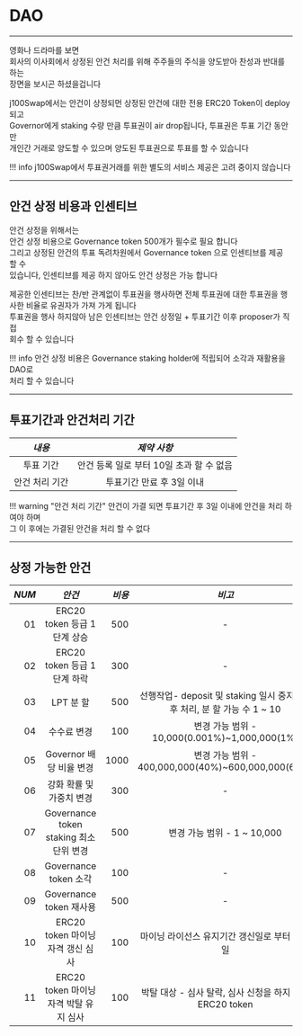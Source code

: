 # **DAO**
- - -

영화나 드라마를 보면  
회사의 이사회에서 상정된 안건 처리를 위해 주주들의 주식을 양도받아 찬성과 반대를 하는  
장면을 보시곤 하셨을겁니다   
  
j100Swap에서는 안건이 상정되먼 상정된 안건에 대한 전용 ERC20 Token이 deploy 되고  
Governor에게 staking 수량 만큼 투표권이 air drop됩니다, 투표권은 투표 기간 동안만  
개인간 거래로 양도할 수 있으며 양도된 투표권으로 투표를 할 수 있습니다   

!!! info
    j100Swap에서 투표권거래를 위한 별도의 서비스 제공은 고려 중이지 않습니다  

- - -


## **안건 상정 비용과 인센티브**

안건 상정을 위해서는   
안건 상정 비용으로 Governance token 500개가 필수로 필요 합니다   
그리고 상정된 안건의 투표 독려차원에서 Governance token 으로 인센티브를 제공 할 수  
있습니다, 인센티브를 제공 하지 않아도 안건 상정은 가능 합니다        

제공한 인센티브는 찬/반 관계없이 투표권을 행사하면 전체 투표권에 대한 투표권을 행사한 
비율로 유권자가 가져 가게 됩니다   
투표권을 행사 하지않아 남은 인센티브는 안건 상정일 + 투표기간 이후 proposer가 직접   
회수 할 수 있습니다   

!!! info
    안건 상정 비용은 Governance staking holder에 적립되어 소각과 재활용을 DAO로   
    처리 할 수 있습니다
- - -

## **투표기간과 안건처리 기간**

| *내용*      | *제약 사항*  |
| :---------: | :--------------: |
| 투표 기간 | 안건 등록 일로 부터 10일 초과 할 수 없음 |
| 안건 처리 기간 | 투표기간 만료 후 3일 이내  |

!!! warning "안건 처리 기간"
    안건이 가결 되면 투표기간 후 3일 이내에 안건을 처리 하여야 하며   
    그 이 후에는 가결된 안건을 처리 할 수 없다  

- - -

## **상정 가능한 안건**    

| *NUM*       | *안건*      | *비용* | *비고* |
| ---------: | :---------: | ---------:| :---------: | 
|01| ERC20 token 등급 1단계 상승               | 500 |- |
|02| ERC20 token 등급 1단계 하락               | 300 |- |
|03| LPT 분 할                                 | 500 |선행작업- deposit 및 staking 일시 중지 1일 후 처리, 분 할 가능 수 1 ~ 10 |
|04| 수수료 변경                               | 100 |변경 가능 범위 - 10,000(0.001%)~1,000,000(1%) |
|05| Governor 배당 비율 변경                   | 1000 |변경 가능 범위 - 400,000,000(40%)~600,000,000(60%) |
|06| 강화 확률 및 가중치 변경                   | 300 |- |
|07| Governance token staking 최소 단위 변경   | 500 |변경 가능 범위 - 1 ~ 10,000 |
|08| Governance token 소각                    | 100 | - |
|09| Governance token 재사용                  | 500 | - |
|10| ERC20 token 마이닝 자격 갱신 심사         | 100 | 마이닝 라이선스 유지기간 갱신일로 부터 120일 |
|11| ERC20 token 마이닝 자격 박탈 유지 심사    | 100 | 박탈 대상 - 심사 탈락, 심사 신청을 하지 않은 ERC20 token |